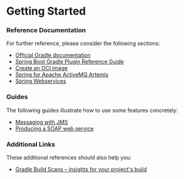 # Getting Started

### Reference Documentation
For further reference, please consider the following sections:

* [Official Gradle documentation](https://docs.gradle.org)
* [Spring Boot Gradle Plugin Reference Guide](https://docs.spring.io/spring-boot/3.5.7/gradle-plugin)
* [Create an OCI image](https://docs.spring.io/spring-boot/3.5.7/gradle-plugin/packaging-oci-image.html)
* [Spring for Apache ActiveMQ Artemis](https://docs.spring.io/spring-boot/3.5.7/reference/messaging/jms.html#messaging.jms.artemis)
* [Spring Webservices](https://docs.spring.io/spring-boot/3.5.7/reference/io/webservices.html)

### Guides
The following guides illustrate how to use some features concretely:

* [Messaging with JMS](https://spring.io/guides/gs/messaging-jms/)
* [Producing a SOAP web service](https://spring.io/guides/gs/producing-web-service/)

### Additional Links
These additional references should also help you:

* [Gradle Build Scans – insights for your project's build](https://scans.gradle.com#gradle)

